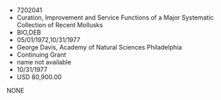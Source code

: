 * 7202041
* Curation, Improvement and Service Functions of a Major      Systematic Collection of Recent Mollusks
* BIO,DEB
* 05/01/1972,10/31/1977
* George Davis, Academy of Natural Sciences Philadelphia
* Continuing Grant
*   name not available
* 10/31/1977
* USD 80,900.00

NONE